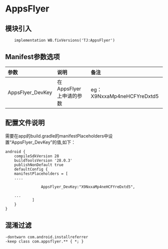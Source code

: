 # AppsFlyer

## 模块引入

```text
    implementation WB.fixVersions('TJ:AppsFlyer')
```

## Manifest参数选项

| 参数 | 说明 | 备注 |
| :--- | :--- | :--- |
| AppsFlyer\_DevKey | 在AppsFlyer上申请的参数 | eg：X9NxxaMp4neHCFYreDxtd5 |

## 配置文件说明

需要在app的build.gradle的manifestPlaceholders中设置“AppsFlyer\_DevKey”的值,如下：

```text
android {
    compileSdkVersion 28
    buildToolsVersion '28.0.3'
    publishNonDefault true
    defaultConfig {
    manifestPlaceholders = [
    ....

                AppsFlyer_DevKey:"X9NxxaMp4neHCFYreDxtd5",

    ...
            ]
    }
}
```

## 混淆过滤

```text
-dontwarn com.android.installreferrer
-keep class com.appsflyer.** { *; }
```

